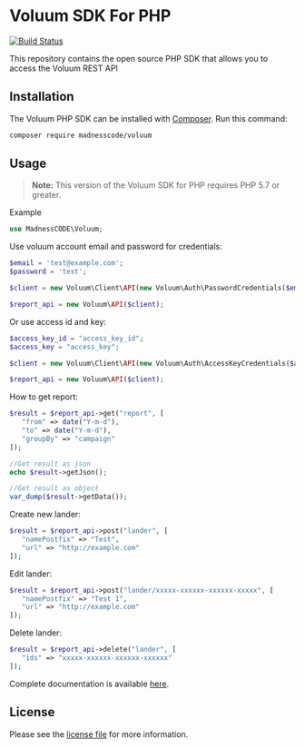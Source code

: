 # Voluum SDK For PHP
[![Build Status](https://travis-ci.org/MadnessCODE/Voluum.svg?branch=master)](https://travis-ci.org/MadnessCODE/Voluum)

This repository contains the open source PHP SDK that allows you to access the Voluum REST API

## Installation

The Voluum PHP SDK can be installed with [Composer](https://getcomposer.org/). Run this command:

```sh
composer require madnesscode/voluum
```

## Usage

> **Note:** This version of the Voluum SDK for PHP requires PHP 5.7 or greater.

Example

```php
use MadnessCODE\Voluum;
```
Use voluum account email and password for credentials:
```php
$email = 'test@example.com';
$password = 'test';

$client = new Voluum\Client\API(new Voluum\Auth\PasswordCredentials($email, $password));

$report_api = new Voluum\API($client);
```

Or use access id and key:
```php
$access_key_id = "access_key_id";
$access_key = "access_key";

$client = new Voluum\Client\API(new Voluum\Auth\AccessKeyCredentials($access_key_id, $access_key));

$report_api = new Voluum\API($client);
```

How to get report:
```php
$result = $report_api->get("report", [
   "from" => date("Y-m-d"),
   "to" => date("Y-m-d"),
   "groupBy" => "campaign"
]);

//Get result as json
echo $result->getJson();

//Get result as object
var_dump($result->getData());
```

Create new lander:
```php
$result = $report_api->post("lander", [
   "namePostfix" => "Test",
   "url" => "http://example.com"
]);
```

Edit lander:
```php
$result = $report_api->post("lander/xxxxx-xxxxxx-xxxxxx-xxxxx", [
   "namePostfix" => "Test 1",
   "url" => "http://example.com"
]);
```

Delete lander:
```php
$result = $report_api->delete("lander", [
   "ids" => "xxxxx-xxxxxx-xxxxxx-xxxxxx"
]);
```

Complete documentation is available [here](https://developers.voluum.com/).

## License
Please see the [license file]() for more information.